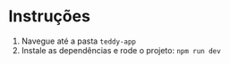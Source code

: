 # Instruções

1. Navegue até a pasta `teddy-app`
2. Instale as dependências e rode o projeto: `npm run dev`
